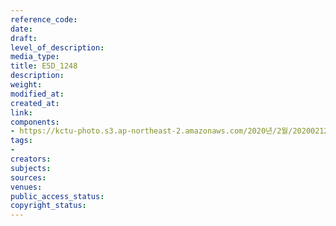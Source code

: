 ```yaml
---
reference_code: 
date: 
draft: 
level_of_description: 
media_type: 
title: E5D_1248
description: 
weight: 
modified_at: 
created_at: 
link: 
components:
- https://kctu-photo.s3.ap-northeast-2.amazonaws.com/2020년/2월/20200212_영남대의료원+고공농성+해단집회/E5D_1248.jpg
tags:
- 
creators: 
subjects: 
sources: 
venues: 
public_access_status: 
copyright_status: 
---
```

